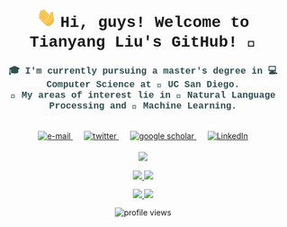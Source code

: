 <h1 align="center">
    <img src="assets/wave.gif" width="35px">
    <span style="font-family: 'Courier New', Courier, monospace;">
        Hi, guys! Welcome to Tianyang Liu's GitHub! 🍻
    </span>
</h1>

<h3 align="center" style="font-family: 'Courier New', Courier, monospace; color: #2F4F4F;">
    🎓 I'm currently pursuing a master's degree in 💻 Computer Science at 🏫 UC San Diego. <br>
    🔬 My areas of interest lie in 💬 Natural Language Processing and 🤖 Machine Learning. <br><br>
</h3>


<p align="center">
    <a href="mailto:til040@ucsd.edu" style="margin-right: 20px;">
        <img src="https://img.shields.io/badge/Email-EA4335?style=for-the-badge&logo=gmail&logoColor=white" alt="e-mail">
    </a>
    <a href="https://twitter.com/LtyLeoii22" style="margin-right: 20px;">
        <img src="https://img.shields.io/badge/Twitter-1DA1F2?style=for-the-badge&logo=twitter&logoColor=white" alt="twitter">
    </a>
    <a href="https://scholar.google.com/citations?user=rJAeYdwAAAAJ&hl=en" style="margin-right: 20px;">
        <img src="https://img.shields.io/badge/Google_Scholar-4285F4?style=for-the-badge&logo=google&logoColor=white" alt="google scholar">
    </a>
    <a href="https://www.linkedin.com/in/tianyangliu-whu-ucsd/">
        <img src="https://img.shields.io/badge/LinkedIn-0A66C2?style=for-the-badge&logo=linkedin&logoColor=white" alt="LinkedIn">
    </a>
</p>

<p align="center" style="margin-top: 20px;">
    <a href="https://github.com/Leolty">
        <img src="http://github-profile-summary-cards.vercel.app/api/cards/profile-details?username=Leolty&hide_border=true&theme=flag_india&card_width=680" />
    </a>
</p>

<p align="center">
    <a href="https://github.com/Leolty">
        <img src="http://github-profile-summary-cards.vercel.app/api/cards/productive-time?username=Leolty&theme=flag_india&utcOffset=-7&card_width=350" />
    </a>
    <a href="https://github.com/Leolty">
        <img src="http://github-profile-summary-cards.vercel.app/api/cards/stats?username=Leolty&card_width=350&theme=flag_india" />
    </a>
</p>

<p align="center">
    <a href="https://github.com/Leolty">
        <img src="http://github-profile-summary-cards.vercel.app/api/cards/repos-per-language?username=Leolty&theme=flag_india&card_width=350" />
    </a>
    <a href="https://github.com/Leolty">
        <img src="http://github-profile-summary-cards.vercel.app/api/cards/most-commit-language?username=Leolty&theme=flag_india&card_width=350" />
    </a>
</p>

<p align="center"> 
    <img src="https://komarev.com/ghpvc/?username=Leolty&color=ff69b4&style=plastic" alt="profile views">
</p>
